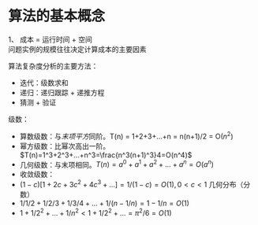  
# 算法的基本概念
1、 成本 = 运行时间 + 空间  
问题实例的规模往往决定计算成本的主要因素

算法复杂度分析的主要方法：
 - 迭代：级数求和
 - 递归：递归跟踪 + 递推方程
 - 猜测 + 验证

级数：
 - 算数级数：与*末项平方*同阶。T(n) = 1+2+3+...+n = n(n+1)/2 = O($n^2$)
 - 幂方级数：比幂次高出一阶。$T(n)=1^3+2^3+...+n^3=\frac{n^3(n+1)^3}4=O(n^4)$
 - 几何级数：与末项相同。$T(n)=a^0+a^1+a^2+...+a^n=O(a^n)$
 - 收敛级数：
  - $(1-c)[1+2c+3c^2+4c^3+...]=1/(1-c)=O(1),0<c<1$ 几何分布（分数）
  - $1/1/2+1/2/3+1/3/4+...+1/(n-1/n)=1-1/n=O(1)$
  - $1+1/2^2+...+1/n^2 < 1+ 1/2^2+...=\pi^2/6=O(1)$

